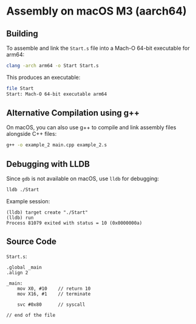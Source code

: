 # Assembly on macOS M3 (aarch64)

## Building
To assemble and link the `Start.s` file into a Mach-O 64-bit executable for arm64:

```sh
clang -arch arm64 -o Start Start.s
```

This produces an executable:

```sh
file Start
Start: Mach-O 64-bit executable arm64
```

## Alternative Compilation using g++

On macOS, you can also use g++ to compile and link assembly files alongside C++ files:

```sh
g++ -o example_2 main.cpp example_2.s
```


## Debugging with LLDB 

Since `gdb` is not available on macOS, use `lldb` for debugging:

```sh
lldb ./Start
```

Example session:

```
(lldb) target create "./Start"
(lldb) run
Process 81079 exited with status = 10 (0x0000000a) 
```

## Source Code

`Start.s`:

```assembly
.global _main
.align 2

_main:
    mov X0, #10    // return 10
    mov X16, #1    // terminate
    
    svc #0x80      // syscall

// end of the file

